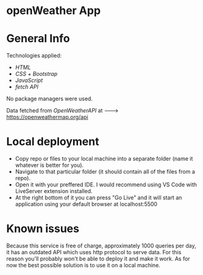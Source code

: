 # openWeather App
# General Info

 Technologies applied:
- *HTML*
- *CSS* *+* *Bootstrap*
- *JavaScript*
- *fetch API*

No package managers were used.

Data fetched from *OpenWeatherAPI* at ---> https://openweathermap.org/api

# Local deployment
- Copy repo or files to your local machine into a separate folder (name it whatever is better for you).
- Navigate to that particular folder (it should contain all of the files from a repo).
- Open it with your preffered IDE. I would recommend using VS Code with LiveServer extension installed.
- At the right bottom of it you can press "Go Live" and it will start an application using your default browser at localhost:5500

# Known issues
Because this service is free of charge, approximately 1000 queries per day, it has an outdated API which uses http protocol to serve data. For this reason you'll probably won't be able to deploy it and make it work.
As for now the best possible solution is to use it on a local machine.
